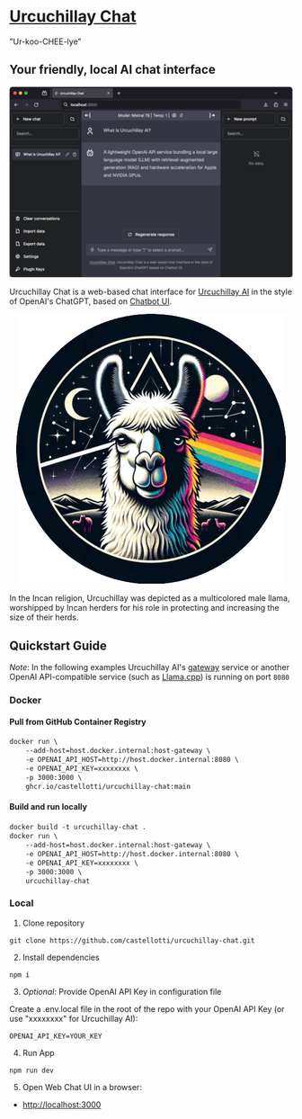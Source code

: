 # [Urcuchillay Chat](http://chat.urcuchillay.ai)

"Ur-koo-CHEE-lye"

## Your friendly, local AI chat interface

![User Interface](docs/images/urcuchillay-chatbot_ui.png)

Urcuchillay Chat is a web-based chat interface for [Urcuchillay AI](http://urcuchillay.ai) in the style of OpenAI's ChatGPT, based on [Chatbot UI](https://github.com/mckaywrigley/chatbot-ui).

<div style="text-align:center;">
  <img src="docs/images/urcuchillay-header.webp" alt="Urcuchillay" width="480"/>
</div>

In the Incan religion, Urcuchillay was depicted as a multicolored male llama, worshipped by Incan herders for his role in protecting and increasing the size of their herds.

## Quickstart Guide
*Note*: In the following examples Urcuchillay AI's [gateway](https://github.com/castellotti/urcuchillay#gateway) service or another OpenAI API-compatible service (such as [Llama.cpp](https://github.com/ggerganov/llama.cpp)) is running on port ```8080```
### Docker

#### Pull from GitHub Container Registry ####
```shell
docker run \
    --add-host=host.docker.internal:host-gateway \
    -e OPENAI_API_HOST=http://host.docker.internal:8080 \
    -e OPENAI_API_KEY=xxxxxxxx \
    -p 3000:3000 \
    ghcr.io/castellotti/urcuchillay-chat:main
```

#### Build and run locally ####
```shell
docker build -t urcuchillay-chat .
docker run \
    --add-host=host.docker.internal:host-gateway \
    -e OPENAI_API_HOST=http://host.docker.internal:8080 \
    -e OPENAI_API_KEY=xxxxxxxx \
    -p 3000:3000 \
    urcuchillay-chat
```

### Local

1. Clone repository

```shell
git clone https://github.com/castellotti/urcuchillay-chat.git
```

2. Install dependencies

```shell
npm i
```

3. *Optional*: Provide OpenAI API Key in configuration file

Create a .env.local file in the root of the repo with your OpenAI API Key (or use "xxxxxxxx" for Urcuchillay AI):

```shell
OPENAI_API_KEY=YOUR_KEY
```

4. Run App

```shell
npm run dev
```

5. Open Web Chat UI in a browser:
- [http://localhost:3000](http://localhost:3000)

